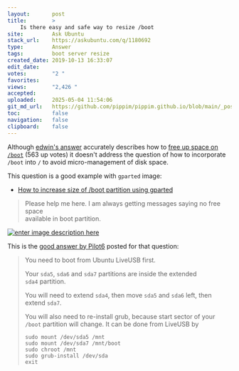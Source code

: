 ```yaml
---
layout:       post
title:        >
    Is there easy and safe way to resize /boot
site:         Ask Ubuntu
stack_url:    https://askubuntu.com/q/1180692
type:         Answer
tags:         boot server resize
created_date: 2019-10-13 16:33:07
edit_date:    
votes:        "2 "
favorites:    
views:        "2,426 "
accepted:     
uploaded:     2025-05-04 11:54:06
git_md_url:   https://github.com/pippim/pippim.github.io/blob/main/_posts/2019/2019-10-13-Is-there-easy-and-safe-way-to-resize-_boot.md
toc:          false
navigation:   false
clipboard:    false
---
```


Although [edwin's answer][1] accurately describes how to [free up space on `/boot`][2] (563 up votes) it doesn't address the question of how to incorporate `/boot` into `/` to avoid micro-management of disk space.

This question is a good example with `gparted` image:

- [How to increase size of /boot partition using gparted][3]

> Please help me here. I am always getting messages saying no free space  
> available in boot partition.  

[![enter image description here][4]][4]

This is the [good answer by Pilot6][5] posted for that question:

> You need to boot from Ubuntu LiveUSB first.  
>   
> Your `sda5`, `sda6` and `sda7` partitions are inside the extended  
> `sda4` partition.  
>   
> You will need to extend `sda4`, then move `sda5` and `sda6` left, then  
> extend `sda7`.  
>   
> You will also need to re-install grub, because start sector of your  
> `/boot` partition will change. It can be done from LiveUSB by  
>   
>     sudo mount /dev/sda5 /mnt  
>     sudo mount /dev/sda7 /mnt/boot  
>     sudo chroot /mnt  
>     sudo grub-install /dev/sda  
>     exit  


  [1]: https://askubuntu.com/a/301147/307523
  [2]: https://askubuntu.com/questions/89710/how-do-i-free-up-more-space-in-boot
  [3]: https://askubuntu.com/q/671788/307523
  [4]: https://pippim.github.io/assets/img/posts/2019/TVDUg.png
  [5]: https://askubuntu.com/a/671796/307523

